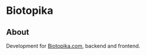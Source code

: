 # Biotopika

## About

Development for [Biotopika.com](https://biotopika.com/), backend and frontend.
